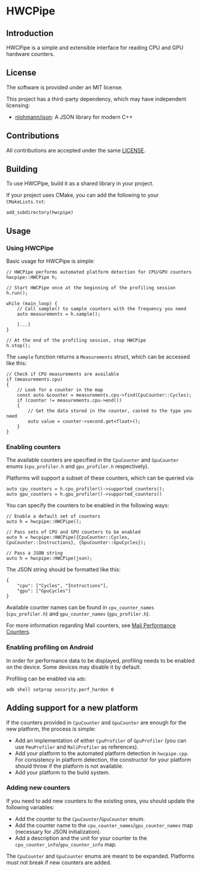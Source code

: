 <!--
- Copyright (c) 2019, Arm Limited and Contributors
-
- SPDX-License-Identifier: MIT
-
- Permission is hereby granted, free of charge,
- to any person obtaining a copy of this software and associated documentation files (the "Software"),
- to deal in the Software without restriction, including without limitation the rights to
- use, copy, modify, merge, publish, distribute, sublicense, and/or sell copies of the Software,
- and to permit persons to whom the Software is furnished to do so, subject to the following conditions:
-
- The above copyright notice and this permission notice shall be included in all copies or substantial portions of the Software.
-
- THE SOFTWARE IS PROVIDED "AS IS", WITHOUT WARRANTY OF ANY KIND, EXPRESS OR IMPLIED,
- INCLUDING BUT NOT LIMITED TO THE WARRANTIES OF MERCHANTABILITY,
- FITNESS FOR A PARTICULAR PURPOSE AND NONINFRINGEMENT.
- IN NO EVENT SHALL THE AUTHORS OR COPYRIGHT HOLDERS BE LIABLE FOR ANY CLAIM, DAMAGES OR OTHER LIABILITY,
- WHETHER IN AN ACTION OF CONTRACT, TORT OR OTHERWISE, ARISING FROM,
- OUT OF OR IN CONNECTION WITH THE SOFTWARE OR THE USE OR OTHER DEALINGS IN THE SOFTWARE.
-
-->

# HWCPipe

## Introduction

HWCPipe is a simple and extensible interface for reading CPU and GPU hardware counters.

## License

The software is provided under an MIT license.

This project has a third-party dependency, which may have independent licensing:

- [nlohmann/json](https://github.com/nlohmann/json): A JSON library for modern C++

## Contributions

All contributions are accepted under the same [LICENSE](LICENSE).

## Building

To use HWCPipe, build it as a shared library in your project.

If your project uses CMake, you can add the following to your `CMakeLists.txt`:

```
add_subdirectory(hwcpipe)
```

## Usage

### Using HWCPipe

Basic usage for HWCPipe is simple:

```
// HWCPipe performs automated platform detection for CPU/GPU counters
hwcpipe::HWCPipe h;

// Start HWCPipe once at the beginning of the profiling session
h.run();

while (main_loop) {
    // Call sample() to sample counters with the frequency you need
    auto measurements = h.sample();

    [...]
}

// At the end of the profiling session, stop HWCPipe
h.stop();
```

The `sample` function returns a `Measurements` struct, which can be accessed like this:

```
// Check if CPU measurements are available
if (measurements.cpu)
{
    // Look for a counter in the map
    const auto &counter = measurements.cpu->find(CpuCounter::Cycles);
    if (counter != measurements.cpu->end())
    {
        // Get the data stored in the counter, casted to the type you need
        auto value = counter->second.get<float>();
    }
}
```

### Enabling counters

The available counters are specified in the `CpuCounter` and `GpuCounter` enums (`cpu_profiler.h` and `gpu_profiler.h` respectively).

Platforms will support a subset of these counters, which can be queried via:

```
auto cpu_counters = h.cpu_profiler()->supported_counters();
auto gpu_counters = h.gpu_profiler()->supported_counters()
```

You can specify the counters to be enabled in the following ways:

```
// Enable a default set of counters
auto h = hwcpipe::HWCPipe();

// Pass sets of CPU and GPU counters to be enabled
auto h = hwcpipe::HWCPipe({CpuCounter::Cycles, CpuCounter::Instructions}, {GpuCounter::GpuCycles});

// Pass a JSON string
auto h = hwcpipe::HWCPipe(json);
```

The JSON string should be formatted like this:

```
{
    "cpu": ["Cycles", "Instructions"],
    "gpu": ["GpuCycles"]
}
```

Available counter names can be found in `cpu_counter_names` (`cpu_profiler.h`) and `gpu_counter_names` (`gpu_profiler.h`).

For more information regarding Mali counters, see [Mali Performance Counters](https://community.arm.com/graphics/b/blog/posts/mali-bifrost-family-performance-counters).

### Enabling profiling on Android

In order for performance data to be displayed, profiling needs to be enabled on the device.
Some devices may disable it by default.

Profiling can be enabled via `adb`:

```
adb shell setprop security.perf_harden 0
```

## Adding support for a new platform

If the counters provided in `CpuCounter` and `GpuCounter` are enough for the new platform,
the process is simple:

* Add an implementation of either `CpuProfiler` of `GpuProfiler` (you can use `PmuProfiler` and `MaliProfiler` as references).
* Add your platform to the automated platform detection in `hwcpipe.cpp`. For consistency in platform detection, the constructor for your platform should throw if the platform is not available.
* Add your platform to the build system.

### Adding new counters

If you need to add new counters to the existing ones, you should update the following variables:

* Add the counter to the `CpuCounter`/`GpuCounter` enum.
* Add the counter name to the `cpu_counter_names`/`gpu_counter_names` map (necessary for JSON initialization).
* Add a description and the unit for your counter to the `cpu_counter_info`/`gpu_counter_info` map.

The `CpuCounter` and `GpuCounter` enums are meant to be expanded. Platforms must not break if new counters are added.
